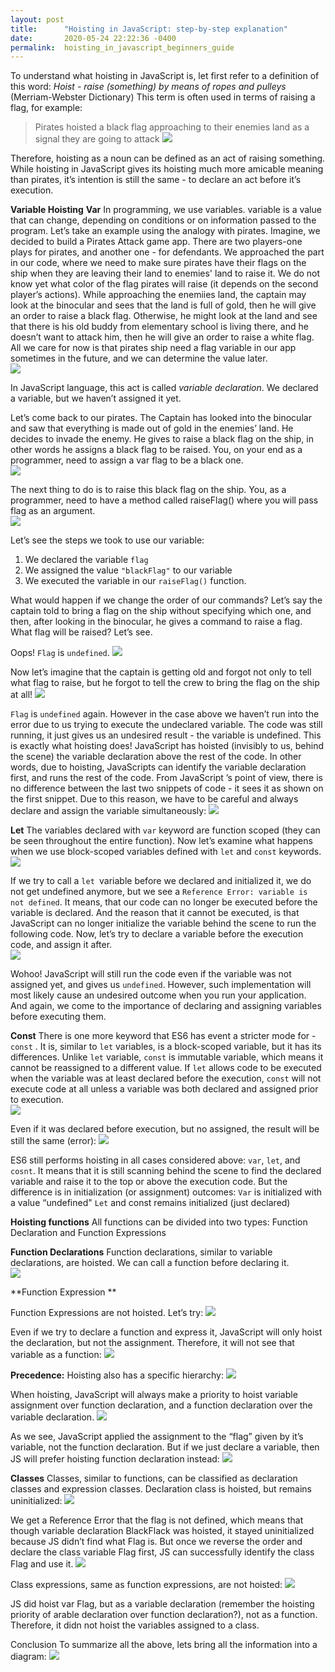 ```yaml
---
layout: post
title:      "Hoisting in JavaScript: step-by-step explanation"
date:       2020-05-24 22:22:36 -0400
permalink:  hoisting_in_javascript_beginners_guide
---
```



To understand what hoisting in JavaScript is, let first refer to a definition of this word:
*Hoist - raise (something) by means of ropes and pulleys* (Merriam-Webster Dictionary)
This term is often used in terms of raising a flag, for example:
> Pirates hoisted a black flag approaching to their enemies land as a signal they are going to attack
![](http://25.media.tumblr.com/28ba63e1c73b4d4820942c2ab8b611af/tumblr_mib3kwCeub1s0mb6co1_500.gif)

Therefore, hoisting as a noun can be defined as an act of raising something. While hoisting in JavaScript gives its hoisting much more amicable meaning than pirates, it’s intention is still the same - to declare an act before it’s execution.

**Variable Hoisting** 
**Var**
In programming, we use variables. variable is a value that can change, depending on conditions or on information passed to the program. Let’s take an example using the analogy with pirates. 
Imagine, we decided to build a Pirates Attack game app. There are two players-one plays for pirates, and another one - for defendants. We approached the part in our code, where we need to make sure pirates have their flags on the ship when they are leaving their land to enemies' land to raise it. We do not know yet what color of the flag pirates will raise (it depends on the second player’s actions). While approaching the enemiies land, the captain may look at the binocular and sees that the land is full of gold, then he will give an order to raise a black flag. Otherwise, he might look at the land and see that there is his old buddy from elementary school is living there, and he doesn’t want to attack him, then he will give an order to raise a white flag. All we care for now is that pirates ship need a flag variable in our app sometimes in the future, and we can determine the value later.  
![](https://a.radikal.ru/a04/2005/c3/dbd308015243.pnghttp://)

In JavaScript language, this act is called *variable declaration*. We declared a variable, but we haven’t assigned it yet. 

Let’s come back to our pirates. The Captain has looked into the binocular and saw that everything is made out of gold in the enemies’ land. He decides to invade the enemy. He gives to raise a black flag on the ship, in other words he assigns a black flag to be raised. You, on your end as a programmer, need to assign a var flag to be a black one.  
![](https://c.radikal.ru/c02/2005/a6/3ab889faa4a7.pnghttp://)

The next thing to do is to raise this black flag on the ship. You, as a programmer, need to have a method called raiseFlag() where you will pass flag as an argument.  
![](https://c.radikal.ru/c06/2005/ad/d64a9c682e05.png)

Let’s see the steps we took to use our variable:

1.  We declared the variable `flag`
2.  We assigned the value `"blackFlag"` to our variable 
3.  We executed the variable in our `raiseFlag()` function.

What would happen if we change the order of our commands? Let’s say the captain told to bring a flag on the ship without specifying which one, and then, after looking in the binocular, he gives a command to raise a flag. What flag will be raised? Let’s see.
 
Oops! `Flag` is `undefined`.
![](https://c.radikal.ru/c19/2005/c1/6dc6d80acd0f.png)

Now let’s imagine that the captain is getting old and forgot not only to tell what flag to raise, but he forgot to tell the crew to bring the flag on the ship at all! 
![](https://d.radikal.ru/d01/2005/30/bd465fc0b021.png)

`Flag` is `undefined` again. However in the case above we haven’t run into the error due to us trying to execute the undeclared variable. The code was still running, it just gives us an undesired result - the variable is undefined. This is exactly what hoisting does! JavaScript has hoisted (invisibly to us, behind the scene) the variable declaration above the rest of the code. In other words, due to hoisting, JavaScripts can identify the variable declaration first, and runs the rest of the code. From JavaScript ’s point of view, there is no difference between the last two snippets of code -  it sees it as shown on the first snippet. 
Due to this reason, we have to be careful and always declare and assign the variable simultaneously: 
![](https://a.radikal.ru/a22/2005/a3/47f2833eb2f6.png)

**Let** 
The variables declared with `var` keyword are function scoped (they can be seen throughout the entire function). Now let’s examine what happens when we use block-scoped variables defined with `let` and `const` keywords.  
![](http://a.radikal.ru/a14/2005/bd/853111c3be47.png)

If we try to call a `let `variable before we declared and initialized it, we do not get undefined anymore, but we see a `Reference Error: variable is not defined`. It means, that our code can no longer be executed before the variable is declared. And the reason that it cannot be executed, is that JavaScript can no longer initialize the variable behind the scene to run the following code.
Now, let’s try to declare a variable before the execution code, and assign it after.  
![](http://d.radikal.ru/d11/2005/da/cdb560a9a439.png)

Wohoo! JavaScript will still run the code even if the variable was not assigned yet, and gives us `undefined`. However, such implementation will most likely cause an undesired outcome when you run your application. And again, we come to the importance of declaring and assigning variables before executing them.

**Const**
There is one more keyword that ES6 has event a stricter mode for - `const` . It is, similar to `let` variables, is a block-scoped variable, but it has its differences. Unlike `let` variable, `const` is immutable variable, which means it cannot be reassigned to a different value. If `let` allows code to be executed when the variable was at least declared before the execution, `const` will not execute code at all unless a variable was both declared and assigned prior to execution.  
![](http://c.radikal.ru/c34/2005/16/1c34e835175a.png)

Even if it was declared before execution, but no assigned, the result will be still the same (error): 
![](http://a.radikal.ru/a22/2005/6f/583f09815afe.png)

ES6 still performs hoisting in all cases considered above: `var`, `let`, and `cosnt`. It means that it is still scanning behind the scene to find the declared variable and raise it to the top or above the execution code. But the difference is in initialization (or assignment) outcomes: 
`Var` is initialized with a value “undefined"
`Let` and const remains initialized (just declared)

**Hoisting functions**
All functions can be divided into two types: Function Declaration and Function Expressions

**Function Declarations**
Function declarations, similar to variable declarations, are hoisted. We can call a function before declaring it.  
![](http://a.radikal.ru/a19/2005/7f/00fd271addbe.png)

**Function Expression **

Function Expressions are not hoisted. Let’s try:
![](http://b.radikal.ru/b35/2005/95/5aec50f237a6.png)
 
Even if we try to declare a function and express it, JavaScript will only hoist the declaration, but not the assignment. Therefore, it will not see that variable as a function:
![](http://c.radikal.ru/c30/2005/e6/ac220c0de162.png)

**Precedence:**
Hoisting also has a specific hierarchy:
![](http://c.radikal.ru/c22/2005/e3/d153f5b47112.jpg)

When hoisting, JavaScript will always make a priority to hoist variable assignment over function declaration, and a function declaration over the variable declaration.
![](http://d.radikal.ru/d08/2005/e1/b9ccc28cd962.png)

As we see, JavaScript applied the assignment to the “flag” given by it’s variable, not the function declaration. But if we just declare a variable, then JS will prefer hoisting function declaration instead:
![](http://d.radikal.ru/d40/2005/60/a2b2c57be869.png)

**Classes**
Classes, similar to functions, can be classified as declaration classes and expression classes. 
Declaration class is hoisted, but remains uninitialized:
![](http://c.radikal.ru/c10/2005/d1/b61defe91065.png)
 
We get a Reference Error that the flag is not defined, which means that though variable declaration BlackFlack was hoisted, it stayed uninitialized because JS didn’t find what Flag is. But once we reverse the order and declare the class variable Flag first, JS can successfully identify the class Flag and use it.
![](http://a.radikal.ru/a20/2005/31/5617363dba78.png)

Class expressions, same as function expressions, are not hoisted:
![](http://a.radikal.ru/a43/2005/70/205833707f31.png)

JS did hoist var Flag, but as a variable declaration (remember the hoisting priority of arable declaration over function declaration?), not as a function. Therefore, it didn not hoist the variables assigned to a class.

Conclusion
To summarize all the above, lets bring all the information into a diagram:
![](http://c.radikal.ru/c14/2005/f2/b1e39176ce13.jpg)
